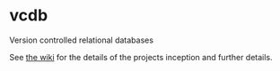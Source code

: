 # vcdb
Version controlled relational databases

See [the wiki](/laingsimon/vcdb/wiki) for the details of the projects inception and further details.
